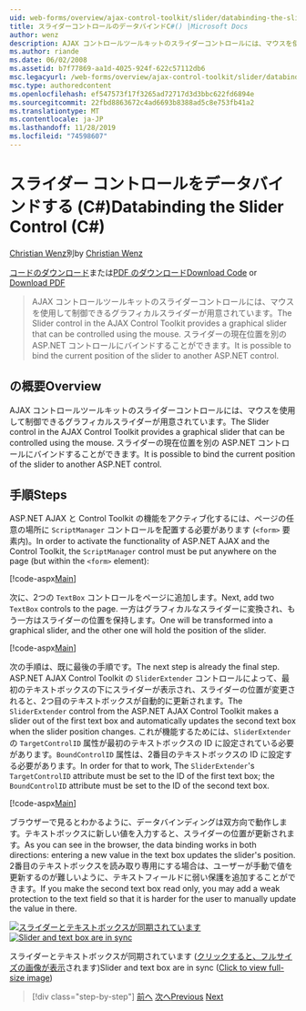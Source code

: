 ```yaml
---
uid: web-forms/overview/ajax-control-toolkit/slider/databinding-the-slider-control-cs
title: スライダーコントロールのデータバインドC#() |Microsoft Docs
author: wenz
description: AJAX コントロールツールキットのスライダーコントロールには、マウスを使用して制御できるグラフィカルスライダーが用意されています。 現在の positio をバインドすることができます...
ms.author: riande
ms.date: 06/02/2008
ms.assetid: b7f77869-aa1d-4025-924f-622c57112db6
msc.legacyurl: /web-forms/overview/ajax-control-toolkit/slider/databinding-the-slider-control-cs
msc.type: authoredcontent
ms.openlocfilehash: ef547573f17f3265ad72717d3d3bbc622fd6894e
ms.sourcegitcommit: 22fbd8863672c4ad6693b8388ad5c8e753fb41a2
ms.translationtype: MT
ms.contentlocale: ja-JP
ms.lasthandoff: 11/28/2019
ms.locfileid: "74598607"
---
```

# <a name="databinding-the-slider-control-c"></a><span data-ttu-id="6f401-104">スライダー コントロールをデータバインドする (C#)</span><span class="sxs-lookup"><span data-stu-id="6f401-104">Databinding the Slider Control (C#)</span></span>

<span data-ttu-id="6f401-105">[Christian Wenz](https://github.com/wenz)別</span><span class="sxs-lookup"><span data-stu-id="6f401-105">by [Christian Wenz](https://github.com/wenz)</span></span>

<span data-ttu-id="6f401-106">[コードのダウンロード](https://download.microsoft.com/download/9/3/f/93f8daea-bebd-4821-833b-95205389c7d0/Slider0.cs.zip)または[PDF のダウンロード](https://download.microsoft.com/download/2/d/c/2dc10e34-6983-41d4-9c08-f78f5387d32b/slider0CS.pdf)</span><span class="sxs-lookup"><span data-stu-id="6f401-106">[Download Code](https://download.microsoft.com/download/9/3/f/93f8daea-bebd-4821-833b-95205389c7d0/Slider0.cs.zip) or [Download PDF](https://download.microsoft.com/download/2/d/c/2dc10e34-6983-41d4-9c08-f78f5387d32b/slider0CS.pdf)</span></span>

> <span data-ttu-id="6f401-107">AJAX コントロールツールキットのスライダーコントロールには、マウスを使用して制御できるグラフィカルスライダーが用意されています。</span><span class="sxs-lookup"><span data-stu-id="6f401-107">The Slider control in the AJAX Control Toolkit provides a graphical slider that can be controlled using the mouse.</span></span> <span data-ttu-id="6f401-108">スライダーの現在位置を別の ASP.NET コントロールにバインドすることができます。</span><span class="sxs-lookup"><span data-stu-id="6f401-108">It is possible to bind the current position of the slider to another ASP.NET control.</span></span>

## <a name="overview"></a><span data-ttu-id="6f401-109">の概要</span><span class="sxs-lookup"><span data-stu-id="6f401-109">Overview</span></span>

<span data-ttu-id="6f401-110">AJAX コントロールツールキットのスライダーコントロールには、マウスを使用して制御できるグラフィカルスライダーが用意されています。</span><span class="sxs-lookup"><span data-stu-id="6f401-110">The Slider control in the AJAX Control Toolkit provides a graphical slider that can be controlled using the mouse.</span></span> <span data-ttu-id="6f401-111">スライダーの現在位置を別の ASP.NET コントロールにバインドすることができます。</span><span class="sxs-lookup"><span data-stu-id="6f401-111">It is possible to bind the current position of the slider to another ASP.NET control.</span></span>

## <a name="steps"></a><span data-ttu-id="6f401-112">手順</span><span class="sxs-lookup"><span data-stu-id="6f401-112">Steps</span></span>

<span data-ttu-id="6f401-113">ASP.NET AJAX と Control Toolkit の機能をアクティブ化するには、ページの任意の場所に `ScriptManager` コントロールを配置する必要があります (`<form>` 要素内)。</span><span class="sxs-lookup"><span data-stu-id="6f401-113">In order to activate the functionality of ASP.NET AJAX and the Control Toolkit, the `ScriptManager` control must be put anywhere on the page (but within the `<form>` element):</span></span>

[!code-aspx[Main](databinding-the-slider-control-cs/samples/sample1.aspx)]

<span data-ttu-id="6f401-114">次に、2つの `TextBox` コントロールをページに追加します。</span><span class="sxs-lookup"><span data-stu-id="6f401-114">Next, add two `TextBox` controls to the page.</span></span> <span data-ttu-id="6f401-115">一方はグラフィカルなスライダーに変換され、もう一方はスライダーの位置を保持します。</span><span class="sxs-lookup"><span data-stu-id="6f401-115">One will be transformed into a graphical slider, and the other one will hold the position of the slider.</span></span>

[!code-aspx[Main](databinding-the-slider-control-cs/samples/sample2.aspx)]

<span data-ttu-id="6f401-116">次の手順は、既に最後の手順です。</span><span class="sxs-lookup"><span data-stu-id="6f401-116">The next step is already the final step.</span></span> <span data-ttu-id="6f401-117">ASP.NET AJAX Control Toolkit の `SliderExtender` コントロールによって、最初のテキストボックスの下にスライダーが表示され、スライダーの位置が変更されると、2つ目のテキストボックスが自動的に更新されます。</span><span class="sxs-lookup"><span data-stu-id="6f401-117">The `SliderExtender` control from the ASP.NET AJAX Control Toolkit makes a slider out of the first text box and automatically updates the second text box when the slider position changes.</span></span> <span data-ttu-id="6f401-118">これが機能するためには、`SliderExtender`の `TargetControlID` 属性が最初のテキストボックスの ID に設定されている必要があります。`BoundControlID` 属性は、2番目のテキストボックスの ID に設定する必要があります。</span><span class="sxs-lookup"><span data-stu-id="6f401-118">In order for that to work, The `SliderExtender`'s `TargetControlID` attribute must be set to the ID of the first text box; the `BoundControlID` attribute must be set to the ID of the second text box.</span></span>

[!code-aspx[Main](databinding-the-slider-control-cs/samples/sample3.aspx)]

<span data-ttu-id="6f401-119">ブラウザーで見るとわかるように、データバインディングは双方向で動作します。テキストボックスに新しい値を入力すると、スライダーの位置が更新されます。</span><span class="sxs-lookup"><span data-stu-id="6f401-119">As you can see in the browser, the data binding works in both directions: entering a new value in the text box updates the slider's position.</span></span> <span data-ttu-id="6f401-120">2番目のテキストボックスを読み取り専用にする場合は、ユーザーが手動で値を更新するのが難しいように、テキストフィールドに弱い保護を追加することができます。</span><span class="sxs-lookup"><span data-stu-id="6f401-120">If you make the second text box read only, you may add a weak protection to the text field so that it is harder for the user to manually update the value in there.</span></span>

<span data-ttu-id="6f401-121">[![スライダーとテキストボックスが同期されています](databinding-the-slider-control-cs/_static/image2.png)](databinding-the-slider-control-cs/_static/image1.png)</span><span class="sxs-lookup"><span data-stu-id="6f401-121">[![Slider and text box are in sync](databinding-the-slider-control-cs/_static/image2.png)](databinding-the-slider-control-cs/_static/image1.png)</span></span>

<span data-ttu-id="6f401-122">スライダーとテキストボックスが同期されています ([クリックすると、フルサイズの画像が表示](databinding-the-slider-control-cs/_static/image3.png)されます)</span><span class="sxs-lookup"><span data-stu-id="6f401-122">Slider and text box are in sync ([Click to view full-size image](databinding-the-slider-control-cs/_static/image3.png))</span></span>

> [!div class="step-by-step"]
> <span data-ttu-id="6f401-123">[前へ](using-the-slider-control-with-auto-postback-cs.md)
> [次へ](using-the-slider-control-with-auto-postback-vb.md)</span><span class="sxs-lookup"><span data-stu-id="6f401-123">[Previous](using-the-slider-control-with-auto-postback-cs.md)
[Next](using-the-slider-control-with-auto-postback-vb.md)</span></span>
